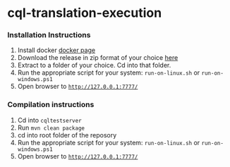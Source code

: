 # cql-translation-execution

### Installation Instructions
1. Install docker [docker page](https://www.docker.com/)
2. Download the release in zip format of your choice [here](https://github.com/sorliog/cql-translation-execution/releases)
3. Extract to a folder of your choice.  Cd into that folder.
4. Run the appropriate script for your system: ```run-on-linux.sh``` or ```run-on-windows.ps1```
5. Open browser to [```http://127.0.0.1:7777/```](http://127.0.0.1:7777/)


### Compilation instructions
1. Cd into ```cqltestserver```
2. Run ```mvn clean package```
3. cd into root folder of the reposory
4. Run the appropriate script for your system: ```run-on-linux.sh``` or ```run-on-windows.ps1```
5. Open browser to [```http://127.0.0.1:7777/```](http://127.0.0.1:7777/)
